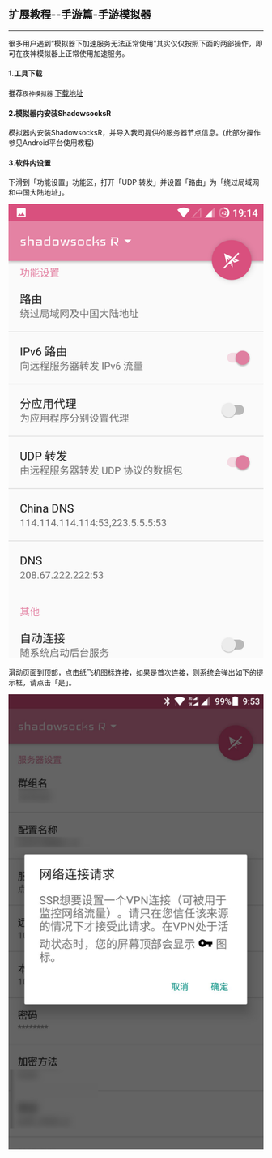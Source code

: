 ## 扩展教程--手游篇-手游模拟器

---

很多用户遇到“模拟器下加速服务无法正常使用”其实仅仅按照下面的两部操作，即可在夜神模拟器上正常使用加速服务。

#### 1.工具下载

推荐`夜神模拟器`     [下载地址](https://www.yeshen.com/)

#### 2.模拟器内安装ShadowsocksR

模拟器内安装ShadowsocksR，并导入我司提供的服务器节点信息。(此部分操作参见Android平台使用教程)

#### 3.软件内设置
下滑到「功能设置」功能区，打开「UDP 转发」并设置「路由」为「绕过局域网和中国大陆地址」。

![](/assets/howtouse/android07.png)

滑动页面到顶部，点击纸飞机图标连接，如果是首次连接，则系统会弹出如下的提示框，请点击「是」。

![](/assets/howtouse/android08.png)